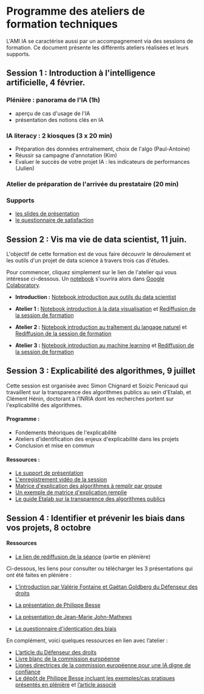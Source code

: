 # Programme des ateliers de formation techniques

L'AMI IA se caractérise aussi par un accompagnement via des sessions de formation. Ce document présente les différents ateliers réalisées et leurs supports.

## Session 1 : Introduction à l'intelligence artificielle, 4 février.

### Plénière : panorama de l'IA (1h)

- aperçu de cas d'usage de l'IA
- présentation des notions clés en IA 

### IA literacy : 2 kiosques (3 x 20 min) 

- Préparation des données entraînement, choix de l'algo (Paul-Antoine)
- Réussir sa campagne d'annotation (Kim)
- Evaluer le succès de votre projet IA : les indicateurs de performances (Julien)

### Atelier de préparation de l'arrivée du prestataire (20 min)

### Supports

- [les slides de présentation](https://speakerdeck.com/etalabia/pleniere-ami-a-2-4-fevrier-2020-matin)
- [le questionnaire de satisfaction](https://framaforms.org/questionnaire-satisfaction-pleniere-ami-ia-du-4-fevrier-1580823697)


## Session 2 : Vis ma vie de data scientist, 11 juin.

L'objectif de cette formation est de vous faire découvrir le déroulement et les outils d'un projet de data science à travers trois cas d'études.

Pour commencer, cliquez simplement sur le lien de l'atelier qui vous intéresse ci-dessous. Un [notebook](https://fr.wikipedia.org/wiki/Notebook_(programmation)) s'ouvrira alors dans [Google Colaboratory](https://colab.research.google.com/).

- **Introduction :** [Notebook introduction aux outils du data scientist](https://colab.research.google.com/github/etalab-ia/ami-ia/blob/master/notebooks/ami_ia_introduction_jupyter_notebook.ipynb) 

- **Atelier 1 :** [Notebook introduction à la data visualisation](https://colab.research.google.com/github/etalab-ia/ami-ia/blob/master/notebooks/ami_ia_dataviz_rr.ipynb) et [Rediffusion de la session de formation](https://www.dailymotion.com/video/x84hvdo)

- **Atelier 2 :** [Notebook introduction au traîtement du langage naturel](https://colab.research.google.com/github/etalab-ia/ami-ia/blob/master/notebooks/ami_ia_NLP_cada.ipynb) et [Rediffusion de la session de formation](https://minio.lab.sspcloud.fr/strainel/spyrales_conf8_nlp_cada.mp4)

- **Atelier 3 :** [Notebook introduction au machine learning](https://colab.research.google.com/github/etalab-ia/ami-ia/blob/master/notebooks/intro-ML.ipynb) et [Rediffusion de la session de formation](https://www.dailymotion.com/video/x84hv9p)

## Session 3 : Explicabilité des algorithmes, 9 juillet 

Cette session est organisée avec Simon Chignard et Soizic Penicaud qui travaillent sur la transparence des algorithmes publics au sein d'Etalab, et Clément Hénin, doctorant à l'INRIA dont les recherches portent sur l'explicabilité des algorithmes. 

#### Programme : 
- Fondements théoriques de l'explicabilité
- Ateliers d'identification des enjeux d'explicabilité dans les projets 
- Conclusion et mise en commun 

#### Ressources : 
- [Le support de présentation](https://github.com/etalab-ia/ami-ia/blob/master/images/AMI_IA_2_Atelier_%233_9juillet2020.pdf)
- [L'enregistrement vidéo de la session](https://www.dailymotion.com/video/x84huxy)
- [Matrice d'explication des algorithmes à remplir par groupe](./images/matrice_explication.docx)
- [Un exemple de matrice d'explication remplie](./images/matrice_explication_exemple_score_coeur.docx)
- [Le guide Etalab sur la transparence des algorithmes publics](https://guides.etalab.gouv.fr/algorithmes/)



## Session 4 : Identifier et prévenir les biais dans vos projets, 8 octobre 

#### Ressources

 
 - [Le lien de rediffusion de la séance](https://www.dailymotion.com/video/x84hul8) (partie en plénière)

Ci-dessous, les liens pour consulter ou télécharger les 3 présentations qui ont été faites en plénière :
  
- [L’introduction par Valérie Fontaine et Gaëtan Goldberg du Défenseur des droits](https://speakerdeck.com/etalabia/20200810-atelierbiaisami-ia-ddd)
 
- [La présentation de Philippe Besse](https://speakerdeck.com/etalabia/20200810-atelierbiaisami-ia-ph-besse)
 
- [La présentation de Jean-Marie John-Mathews](https://speakerdeck.com/etalabia/20200810-atelierbiaisami-ia-john-mathews)

- [Le questionnaire d'identication des biais](https://github.com/etalab-ia/ami-ia/blob/master/images/questionnaire%20biais%20AMI%20IA.docx)
 
En complément, voici quelques ressources en lien avec l’atelier :
- [L’article du Défenseur des droits](https://www.defenseurdesdroits.fr/sites/default/files/atoms/files/synth-algos-num-05.06.20.pdf)
- [Livre blanc de la commission européenne](https://ec.europa.eu/info/sites/info/files/commission-white-paper-artificial-intelligence-feb2020_fr.pdf)
- [Lignes directrices de la commission européenne pour une IA digne de confiance](https://op.europa.eu/fr/publication-detail/-/publication/d3988569-0434-11ea-8c1f-01aa75ed71a1/prodSystem-cellar/language-fr/format-PDF)
- [Le dépôt de Philippe Besse incluant les exemples/cas pratiques présentés en plénière](https://github.com/wikistat/Fair-ML-4-Ethical-AI) et [l’article associé](https://hal.archives-ouvertes.fr/hal-02616963)

 

